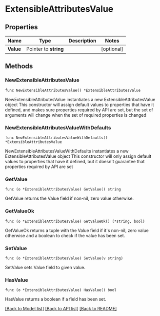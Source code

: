 # ExtensibleAttributesValue

## Properties

Name | Type | Description | Notes
------------ | ------------- | ------------- | -------------
**Value** | Pointer to **string** |  | [optional] 

## Methods

### NewExtensibleAttributesValue

`func NewExtensibleAttributesValue() *ExtensibleAttributesValue`

NewExtensibleAttributesValue instantiates a new ExtensibleAttributesValue object
This constructor will assign default values to properties that have it defined,
and makes sure properties required by API are set, but the set of arguments
will change when the set of required properties is changed

### NewExtensibleAttributesValueWithDefaults

`func NewExtensibleAttributesValueWithDefaults() *ExtensibleAttributesValue`

NewExtensibleAttributesValueWithDefaults instantiates a new ExtensibleAttributesValue object
This constructor will only assign default values to properties that have it defined,
but it doesn't guarantee that properties required by API are set

### GetValue

`func (o *ExtensibleAttributesValue) GetValue() string`

GetValue returns the Value field if non-nil, zero value otherwise.

### GetValueOk

`func (o *ExtensibleAttributesValue) GetValueOk() (*string, bool)`

GetValueOk returns a tuple with the Value field if it's non-nil, zero value otherwise
and a boolean to check if the value has been set.

### SetValue

`func (o *ExtensibleAttributesValue) SetValue(v string)`

SetValue sets Value field to given value.

### HasValue

`func (o *ExtensibleAttributesValue) HasValue() bool`

HasValue returns a boolean if a field has been set.


[[Back to Model list]](../README.md#documentation-for-models) [[Back to API list]](../README.md#documentation-for-api-endpoints) [[Back to README]](../README.md)



